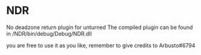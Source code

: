 # NDR
No deadzone return plugin for unturned
The compiled plugin can be found in /NDR/bin/debug/Debug/NDR.dll

you are free to use it as you like, remember to give credits to Arbusto#6794
